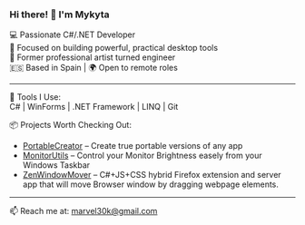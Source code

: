 ### Hi there! 👋 I'm Mykyta

💻 Passionate C#/.NET Developer  
🎯 Focused on building powerful, practical desktop tools  
🎨 Former professional artist turned engineer  
🇪🇸 Based in Spain | 🌍 Open to remote roles  

---

🔧 Tools I Use:  
C# | WinForms | .NET Framework | LINQ | Git

📦 Projects Worth Checking Out:  
- [PortableCreator](https://github.com/dvgmdvgm/PortableCreator-SourceCode-) – Create true portable versions of any app
- [MonitorUtils](https://github.com/dvgmdvgm/MonitorUtils-Control-your-Monitor-brightness-easyly-) – Control your Monitor Brightness easely from your Windows Taskbar
- [ZenWindowMover](https://github.com/dvgmdvgm/ZenWindowMover) – C#+JS+CSS hybrid Firefox extension and server app that will move Browser window by dragging webpage elements.
---

📫 Reach me at: marvel30k@gmail.com
